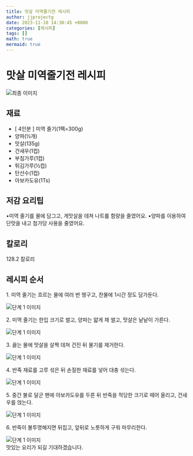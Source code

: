 ```yaml
---
title: 맛살 미역줄기전 레시피
author: jjprojectg
date: 2023-11-10 14:30:45 +0000
categories: [레시피]
tags: []
math: true
mermaid: true
---
```

<meta name="og:type" content="website"/>
<meta charset="UTF-8"/>
<div class="header">
  <h1>맛살 미역줄기전 레시피</h1>
</div>

<div class="container my-4">
  <div class="row">
    <div class="col-12 col-md-6">
      <div class="recipe-image">
        <img src="https://www.foodsafetykorea.go.kr/common/ecmFileView.do?ecm_file_no=1NxSkgr9ktU" class="step-image" alt="최종 이미지"/>
      </div>
    </div>
    <div class="col-12 col-md-6">
      <div class="ingredients">
        <h2>재료</h2>
        <ul class="card">
          <li> [ 4인분 ] 미역 줄기(1팩=300g) </li>
          <li>  양파(½개) </li>
          <li>  맛살(135g) </li>
          <li>  건새우(1컵) </li>
          <li>  부침가루(1컵) </li>
          <li>  튀김가루(½컵) </li>
          <li>  탄산수(1컵) </li>
          <li>  아보카도유(1Ts) </li>
</ul>
      </div>
    </div>
    <div class="col-12 col-md-6">
      <div class="ingredients">
        <h2>저감 요리팁</h2>
        <div class="card"> 
          <p>
            •미역 줄기를 물에 담그고, 게맛살을 데쳐 나트륨 함량을 줄였어요.
•양파를 이용하여 단맛을 내고 첨가당 사용을 줄였어요.
          </p>
        </div>
      </div>
      <div class="ingredients">
        <h2>칼로리</h2>
        <div class="card"> 
          <p>
            128.2 칼로리
          </p>
        </div>
      </div>
    </div>
  </div>

  <h2 class="my-4">레시피 순서</h2>
    <div class="card recipe-card">
    <div class="card-body recipe-stesp">
      <p class="card-text step-description">1. 미역 줄기는 흐르는 물에 여러 번 헹구고, 찬물에 1시간 정도 담가둔다.</p>
      <img src="https://www.foodsafetykorea.go.kr/common/ecmFileView.do?ecm_file_no=1NxSkgr9rX_" alt="단계 1 이미지" class="step-image"/>
    </div>
  </div>
  <div class="card recipe-card">
    <div class="card-body recipe-stesp">
      <p class="card-text step-description">2. 미역 줄기는 한입 크기로 썰고, 양파는 얇게 채 썰고, 맛살은 낱낱이 가른다.</p>
      <img src="https://www.foodsafetykorea.go.kr/common/ecmFileView.do?ecm_file_no=1NxSkgr9rZw" alt="단계 1 이미지" class="step-image"/>
    </div>
  </div>
  <div class="card recipe-card">
    <div class="card-body recipe-stesp">
      <p class="card-text step-description">3. 끓는 물에 맛살을 살짝 데쳐 건진 뒤 물기를 제거한다.</p>
      <img src="https://www.foodsafetykorea.go.kr/common/ecmFileView.do?ecm_file_no=1NxSkgr9rbr" alt="단계 1 이미지" class="step-image"/>
    </div>
  </div>
  <div class="card recipe-card">
    <div class="card-body recipe-stesp">
      <p class="card-text step-description">4. 반죽 재료를 고루 섞은 뒤 손질한 재료를 넣어 대충 섞는다.</p>
      <img src="https://www.foodsafetykorea.go.kr/common/ecmFileView.do?ecm_file_no=1NxSkgr9rfn" alt="단계 1 이미지" class="step-image"/>
    </div>
  </div>
  <div class="card recipe-card">
    <div class="card-body recipe-stesp">
      <p class="card-text step-description">5. 중간 불로 달군 팬에 아보카도유를 두른 뒤 반죽을 적당한 크기로 떼어 올리고, 건새우를 얹는다.</p>
      <img src="https://www.foodsafetykorea.go.kr/common/ecmFileView.do?ecm_file_no=1NxSkgr9rhb" alt="단계 1 이미지" class="step-image"/>
    </div>
  </div>
  <div class="card recipe-card">
    <div class="card-body recipe-stesp">
      <p class="card-text step-description">6. 반죽이 불투명해지면 뒤집고, 앞뒤로 노릇하게 구워 마무리한다.</p>
      <img src="https://www.foodsafetykorea.go.kr/common/ecmFileView.do?ecm_file_no=1NxSkgr9rlQ" alt="단계 1 이미지" class="step-image"/>
    </div>
  </div>

</div>
맛있는 요리가 되길 기대하겠습니다.
